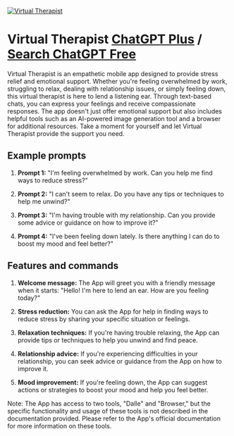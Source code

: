 
[![Virtual Therapist](null)](https://chat.openai.com/g/g-e98TI1V5k-virtual-therapist)

# Virtual Therapist [ChatGPT Plus](https://chat.openai.com/g/g-e98TI1V5k-virtual-therapist) / [Search ChatGPT Free](https://gptcall.net/index.html#/?search=Virtual%20Therapist)

Virtual Therapist is an empathetic mobile app designed to provide stress relief and emotional support. Whether you're feeling overwhelmed by work, struggling to relax, dealing with relationship issues, or simply feeling down, this virtual therapist is here to lend a listening ear. Through text-based chats, you can express your feelings and receive compassionate responses. The app doesn't just offer emotional support but also includes helpful tools such as an AI-powered image generation tool and a browser for additional resources. Take a moment for yourself and let Virtual Therapist provide the support you need.

## Example prompts

1. **Prompt 1:** "I'm feeling overwhelmed by work. Can you help me find ways to reduce stress?"

2. **Prompt 2:** "I can't seem to relax. Do you have any tips or techniques to help me unwind?"

3. **Prompt 3:** "I'm having trouble with my relationship. Can you provide some advice or guidance on how to improve it?"

4. **Prompt 4:** "I've been feeling down lately. Is there anything I can do to boost my mood and feel better?"

## Features and commands

1. **Welcome message:** The App will greet you with a friendly message when it starts: "Hello! I'm here to lend an ear. How are you feeling today?"

2. **Stress reduction:** You can ask the App for help in finding ways to reduce stress by sharing your specific situation or feelings.

3. **Relaxation techniques:** If you're having trouble relaxing, the App can provide tips or techniques to help you unwind and find peace.

4. **Relationship advice:** If you're experiencing difficulties in your relationship, you can seek advice or guidance from the App on how to improve it.

5. **Mood improvement:** If you're feeling down, the App can suggest actions or strategies to boost your mood and help you feel better.

Note: The App has access to two tools, "Dalle" and "Browser," but the specific functionality and usage of these tools is not described in the documentation provided. Please refer to the App's official documentation for more information on these tools.


